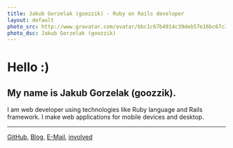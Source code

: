 ```yaml
---
title: Jakub Gorzelak (goozzik) - Ruby on Rails developer
layout: default
photo_src: http://www.gravatar.com/avatar/bbc1c67b4914c39deb57e16bc67c3780.png
photo_dsc: Jakub Gorzelak (goozzik)
---
```


# Hello :)

## My name is Jakub Gorzelak (goozzik).

I am web developer using technologies like Ruby language and Rails framework. I make web applications for mobile devices and desktop.

<hr>

[GitHub](http://github.com/goozzik),
[Blog](http://goozzik.tumblr.com),
[E-Mail](mailto:jakubgorzelak@gmail.com),
[involved](/involved.html)
